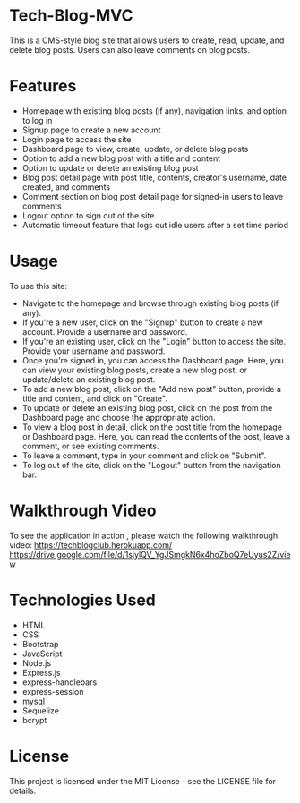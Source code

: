 # Tech-Blog-MVC
 
This is a CMS-style blog site that allows users to create, read, update, and delete blog posts. Users can also leave comments on blog posts.

# Features
* Homepage with existing blog posts (if any), navigation links, and option to log in
* Signup page to create a new account
* Login page to access the site
* Dashboard page to view, create, update, or delete blog posts
* Option to add a new blog post with a title and content
* Option to update or delete an existing blog post
* Blog post detail page with post title, contents, creator's username, date created, and comments
* Comment section on blog post detail page for signed-in users to leave comments
* Logout option to sign out of the site
* Automatic timeout feature that logs out idle users after a set time period
# Usage
To use this site:

* Navigate to the homepage and browse through existing blog posts (if any).
* If you're a new user, click on the "Signup" button to create a new account. Provide a username and password.
* If you're an existing user, click on the "Login" button to access the site. Provide your username and password.
* Once you're signed in, you can access the Dashboard page. Here, you can view your existing blog posts, create a new blog post, or update/delete an existing blog post.
* To add a new blog post, click on the "Add new post" button, provide a title and content, and click on "Create".
* To update or delete an existing blog post, click on the post from the Dashboard page and choose the appropriate action.
* To view a blog post in detail, click on the post title from the homepage or Dashboard page. Here, you can read the contents of the post, leave a comment, or see existing comments.
* To leave a comment, type in your comment and click on "Submit".
* To log out of the site, click on the "Logout" button from the navigation bar.

# Walkthrough Video
To see the application in action , please watch the following walkthrough video:
https://techblogclub.herokuapp.com/
https://drive.google.com/file/d/1sjylQV_YgJSmgkN6x4hoZboQ7eUyus2Z/view
# Technologies Used
* HTML
* CSS
* Bootstrap
* JavaScript
* Node.js
* Express.js
* express-handlebars
* express-session
* mysql
* Sequelize
* bcrypt

# License
This project is licensed under the MIT License - see the LICENSE file for details.
